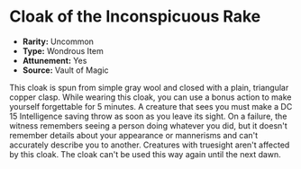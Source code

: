 # Cloak of the Inconspicuous Rake

- **Rarity:** Uncommon
- **Type:** Wondrous Item
- **Attunement:** Yes
- **Source:** Vault of Magic

This cloak is spun from simple gray wool and closed with a plain, triangular copper clasp. While wearing this cloak, you can use a bonus action to make yourself forgettable for 5 minutes. A creature that sees you must make a DC 15 Intelligence saving throw as soon as you leave its sight. On a failure, the witness remembers seeing a person doing whatever you did, but it doesn't remember details about your appearance or mannerisms and can't accurately describe you to another. Creatures with truesight aren't affected by this cloak. The cloak can't be used this way again until the next dawn.
